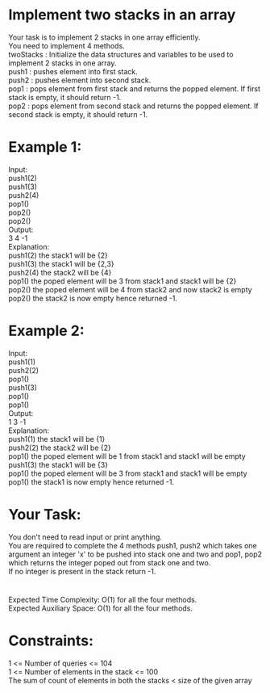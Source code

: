# Implement two stacks in an array

Your task is to implement  2 stacks in one array efficiently.  
You need to implement 4 methods.  
twoStacks : Initialize the data structures and variables to be used to implement  2 stacks in one array.  
push1 : pushes element into first stack.  
push2 : pushes element into second stack.  
pop1 : pops element from first stack and returns the popped element. If first stack is empty, it should return -1.  
pop2 : pops element from second stack and returns the popped element. If second stack is empty, it should return -1.  

# Example 1:
Input:  
push1(2)  
push1(3)  
push2(4)  
pop1()  
pop2()  
pop2()  
Output:  
3 4 -1  
Explanation:  
push1(2) the stack1 will be {2}  
push1(3) the stack1 will be {2,3}  
push2(4) the stack2 will be {4}  
pop1()   the poped element will be 3 from stack1 and stack1 will be {2}  
pop2()   the poped element will be 4 from stack2 and now stack2 is empty  
pop2()   the stack2 is now empty hence returned -1.  

# Example 2:
Input:  
push1(1)  
push2(2)  
pop1()  
push1(3)  
pop1()  
pop1()  
Output:  
1 3 -1  
Explanation:  
push1(1) the stack1 will be {1}  
push2(2) the stack2 will be {2}  
pop1()   the poped element will be 1 from stack1 and stack1 will be empty  
push1(3) the stack1 will be {3}  
pop1()   the poped element will be 3 from stack1 and stack1 will be empty  
pop1()   the stack1 is now empty hence returned -1.  

# Your Task:
You don't need to read input or print anything.  
You are required to complete the 4 methods push1, push2 which takes one argument an integer 'x' to be pushed into stack one and two and pop1, pop2 which returns the integer poped out from stack one and two.  
If no integer is present in the stack return -1.

#
Expected Time Complexity: O(1) for all the four methods.  
Expected Auxiliary Space: O(1) for all the four methods.

# Constraints:
1 <= Number of queries <= 104  
1 <= Number of elements in the stack <= 100  
The sum of count of elements in both the stacks < size of the given array


